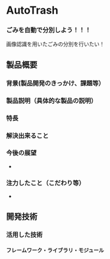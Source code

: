 # AutoTrash
### ごみを自動で分別しよう！！！
  画像認識を用いたごみの分別を行いたい！


## 製品概要
### 背景(製品開発のきっかけ、課題等）


### 製品説明（具体的な製品の説明）
### 特長
#### 
#### 
####
### 解決出来ること

### 今後の展望
* 
### 注力したこと（こだわり等）
* 
## 開発技術
### 活用した技術
#### フレームワーク・ライブラリ・モジュール
